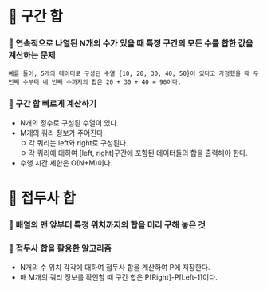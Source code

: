 # 📌 구간 합
### 🔖 연속적으로 나열된 N개의 수가 있을 때 특정 구간의 모든 수를 합한 값을 계산하는 문제
    예를 들어, 5개의 데이터로 구성된 수열 {10, 20, 30, 40, 50}이 있다고 가정했을 때 두 번째 수부터 네 번째 수까지의 합은 20 + 30 + 40 = 90이다.

### 🔖 구간 합 빠르게 계산하기
 - N개의 정수로 구성된 수열이 있다.
 - M개의 쿼리 정보가 주어진다.  
   ㅇ 각 쿼리는 left와 right로 구성된다.  
   ㅇ 각 쿼리에 대하여 [left, right]구간에 포함된 데이터들의 합을 출력해야 한다.
 - 수행 시간 제한은 O(N+M)이다.

# 📌 접두사 합
### 🔖 배열의 맨 앞부터 특정 위치까지의 합을 미리 구해 놓은 것
### 🔖 접두사 합을 활용한 알고리즘  
   - N개의 수 위치 각각에 대하여 접두사 합을 계산하여 P에 저장한다.  
   - 매 M개의 쿼리 정보를 확인할 때 구간 합은 P[Right]-P[Left-1]이다.